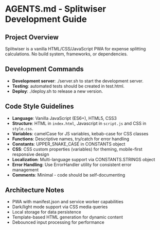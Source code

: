 # AGENTS.md - Splitwiser Development Guide

## Project Overview
Splitwiser is a vanilla HTML/CSS/JavaScript PWA for expense splitting calculations. No build system, frameworks, or dependencies.

## Development Commands
- **Development server**: ./server.sh to start the development server.
- **Testing**: automated tests should be created in test.html.
- **Deploy**: ./deploy.sh to release a new version.

## Code Style Guidelines
- **Language**: Vanilla JavaScript (ES6+), HTML5, CSS3
- **Structure**: HTML in `index.html`, Javascript in `script.js` and CSS in `style.css`.
- **Variables**: camelCase for JS variables, kebab-case for CSS classes
- **Functions**: Descriptive names, try/catch for error handling
- **Constants**: UPPER_SNAKE_CASE in CONSTANTS object
- **CSS**: CSS custom properties (variables) for theming, mobile-first responsive design
- **Localization**: Multi-language support via CONSTANTS.STRINGS object
- **Error Handling**: Use ErrorHandler utility for consistent error management
- **Comments**: Minimal - code should be self-documenting

## Architecture Notes
- PWA with manifest.json and service worker capabilities
- Dark/light mode support via CSS media queries
- Local storage for data persistence
- Template-based HTML generation for dynamic content
- Debounced input processing for performance
